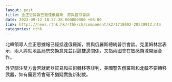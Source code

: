 ```yaml
---
layout: post
title: 金正恩據報已抵達俄羅斯　將與普京會談
date: 2023-09-12 18:27:28.000000000 +08:00
link: https://news.rthk.hk/rthk/ch/component/k2/1718002-20230912.htm
categories: rthk
---
```


北韓領導人金正恩據報已經抵達俄羅斯，將與俄羅斯總統普京會談。克里姆林宮表示，兩人將就地區局勢交換意見並討論雙邊關係，又指兩國會在敏感領域開展合作。

外界關注雙方會否就武器貿易和技術轉移等談判，美國警告俄羅斯和北韓不要轉移武器，如有需要將會毫不猶疑實施新制裁。
